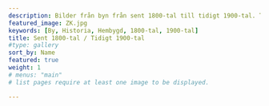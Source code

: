 ```yaml
---
description: Bilder från byn från sent 1800-tal till tidigt 1900-tal. Tusen tack till Jörgen Håkansson(Klättorp 205) för bilderna och bildbeskrivningarna! Klicka på en bild för att se bildtext.
featured_image: ZK.jpg
keywords: [By, Historia, Hembygd, 1800-tal, 1900-tal]
title: Sent 1800-tal / Tidigt 1900-tal
#type: gallery
sort_by: Name
featured: true
weight: 1
# menus: "main"
# list pages require at least one image to be displayed.

---
```

